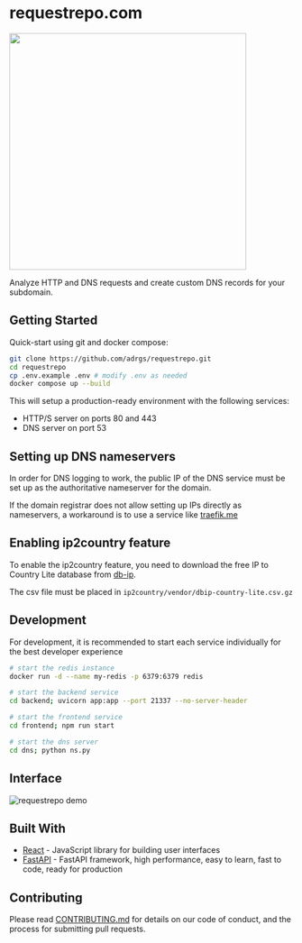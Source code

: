 # requestrepo.com

<img src="https://svgshare.com/i/11Hr.svg" width="420">

Analyze HTTP and DNS requests and create custom DNS records for your subdomain.

## Getting Started

Quick-start using git and docker compose:

```sh
git clone https://github.com/adrgs/requestrepo.git
cd requestrepo
cp .env.example .env # modify .env as needed
docker compose up --build
```

This will setup a production-ready environment with the following services:
 - HTTP/S server on ports 80 and 443
 - DNS server on port 53


## Setting up DNS nameservers

In order for DNS logging to work, the public IP of the DNS service must be set up as the authoritative nameserver for the domain.

If the domain registrar does not allow setting up IPs directly as nameservers, a workaround is to use a service like [traefik.me](https://traefik.me/)

## Enabling ip2country feature

To enable the ip2country feature, you need to download the free IP to Country Lite database from [db-ip](https://db-ip.com/db/download/ip-to-country-lite).

The csv file must be placed in `ip2country/vendor/dbip-country-lite.csv.gz`

## Development

For development, it is recommended to start each service individually for the best developer experience

```sh
# start the redis instance
docker run -d --name my-redis -p 6379:6379 redis

# start the backend service
cd backend; uvicorn app:app --port 21337 --no-server-header

# start the frontend service
cd frontend; npm run start

# start the dns server
cd dns; python ns.py
```

## Interface

![requestrepo demo](https://i.imgur.com/pzn8O18.png)

## Built With

- [React](https://reactjs.org/) - JavaScript library for building user interfaces
- [FastAPI](https://fastapi.tiangolo.com/lo/) - FastAPI framework, high performance, easy to learn, fast to code, ready for production

## Contributing

Please read [CONTRIBUTING.md](CONTRIBUTING.md) for details on our code of conduct, and the process for submitting pull requests.
